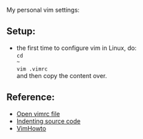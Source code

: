 My personal vim settings:

## Setup:
- the first time to configure vim in Linux, do:<br>
    <code>cd ~</code><br>
    <code>vim .vimrc</code><br>
    and then copy the content over.

## Reference:
- <a href="http://vim.wikia.com/wiki/Open_vimrc_file">Open vimrc file</a>
- <a href="http://vim.wikia.com/wiki/Indenting_source_code">Indenting source code</a>
- <a href="https://help.ubuntu.com/community/VimHowto">VimHowto</a>
